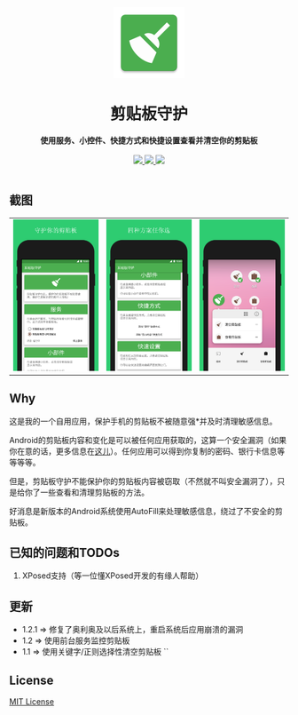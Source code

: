 <div align="center">
  <img src="https://github.com/DeweyReed/ClipboardCleaner/blob/master/image/ic_launcher-web.png?raw=true" height="128" />
</div>

<h1 align="center">剪贴板守护</h1>

<div align="center">
  <strong>使用服务、小控件、快捷方式和快捷设置查看并清空你的剪贴板</strong>
</div>
</br>
<div align="center">
    <a href="https://play.google.com/store/apps/details?id=io.github.deweyreed.clipboardcleaner">
        <img src="https://img.shields.io/badge/Download-PlayStore-green.svg"/>
    </a>
    <a href="https://www.coolapk.com/apk/180063">
        <img src="https://img.shields.io/badge/Download-CoolApk-green.svg"/>
    </a>
    <a href="https://github.com/DeweyReed/ClipboardCleaner/releases">
        <img src="https://img.shields.io/badge/Download-Github-green.svg"/>
    </a>
</div>
</br>

## 截图

||||
|:-:|:-:|:-:|
|![screenshot1](https://github.com/DeweyReed/ClipboardCleaner/blob/master/image/screenshot_4.png?raw=true)|![screenshot2](https://github.com/DeweyReed/ClipboardCleaner/blob/master/image/screenshot_5.png?raw=true)|![screenshot3](https://github.com/DeweyReed/ClipboardCleaner/blob/master/image/screenshot_6.png?raw=true)|

## Why

这是我的一个自用应用，保护手机的剪贴板不被随意强*并及时清理敏感信息。

Android的剪贴板内容和变化是可以被任何应用获取的，这算一个安全漏洞（如果你在意的话，更多信息在[这儿](https://github.com/grepx/android-clipboard-security)）。任何应用可以得到你复制的密码、银行卡信息等等等等。

但是，剪贴板守护不能保护你的剪贴板内容被窃取（不然就不叫安全漏洞了），只是给你了一些查看和清理剪贴板的方法。

好消息是新版本的Android系统使用AutoFill来处理敏感信息，绕过了不安全的剪贴板。

## 已知的问题和TODOs

1. XPosed支持（等一位懂XPosed开发的有缘人帮助）

## 更新

- 1.2.1 => 修复了奥利奥及以后系统上，重启系统后应用崩溃的漏洞
- 1.2 => 使用前台服务监控剪贴板
- 1.1 => 使用关键字/正则选择性清空剪贴板
``
## License

[MIT License](https://github.com/DeweyReed/ClipboardCleaner/blob/master/LICENSE)
